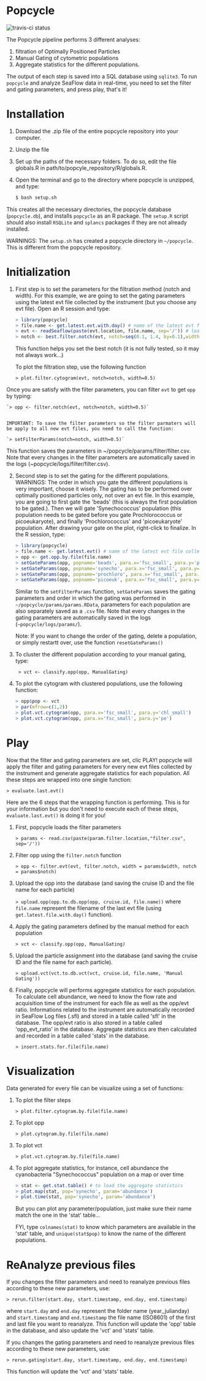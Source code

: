 Popcycle
========

![travis-ci status](https://travis-ci.org/uwescience/popcycle.svg?branch=master)

The Popcycle pipeline performs 3 different analyses:

1. filtration of Optimally Positioned Particles
2. Manual Gating of cytometric populations
3. Aggregate statistics for the different populations.

The output of each step is saved into a SQL database using `sqlite3`. To run `popcycle` and analyze SeaFlow data in real-time, you need to set the filter and gating parameters, and press play, that's it!

# Installation
1. Download the .zip file of the entire popcycle repository into your computer.

2. Unzip the file

3. Set up the paths of the necessary folders. To do so, edit the file globals.R in path/to/popcyle_repository/R/globals.R. 

4. Open the terminal and go to the directory where popcycle is unzipped, and type:

    ```sh
    $ bash setup.sh
    ```

This creates all the necessary directories, the popcycle database (`popcycle.db`), and installs `popcycle` as an R package. The `setup.R` script should also install `RSQLite` and `splancs` packages if they are not already installed.

WARNINGS: The `setup.sh` has created a popcycle directory in `~/popcycle`. This is different from the popcycle repository. 

# Initialization
1. First step is to set the parameters for the filtration method (notch and width). For this example, we are going to set the gating parameters using the latest evt file collected by the instrument (but you choose any evt file). Open an R session and type:

    ```r
    > library(popcycle)
    > file.name <- get.latest.evt.with.day() # name of the latest evt file collected, with folder name.
    > evt <- readSeaflow(paste(evt.location, file.name, sep='/')) # load the evt file
    > notch <- best.filter.notch(evt, notch=seq(0.1, 1.4, by=0.1),width=0.5, do.plot=TRUE)
    ```
    This function helps you set the best notch (it is not fully tested, so it may not always work...)

    To plot the filtration step, use the following function

    `> plot.filter.cytogram(evt, notch=notch, width=0.5)`
    
  Once you are satisfy with the filter parameters, you can filter `evt` to get `opp` by typing:
  
    `> opp <- filter.notch(evt, notch=notch, width=0.5)`


    IMPORTANT: To save the filter parameters so the filter parmaters will be apply to all new evt files, you need to call the function: 
    
    `> setFilterParams(notch=notch, width=0.5)` 

This function saves the parameters in ~/popcycle/params/filter/filter.csv. Note that every changes in the filter parameters are automatically saved in the logs (~popcycle/logs/filter/filter.csv).


2. Second step is to set the gating for the different populations. WARNINGS: The order in which you gate the different populations is very important, choose it wisely. The gating has to be performed over optimally positioned particles only, not over an evt file. In this example, you are going to first gate the 'beads' (this is always the first population to be gated.). Then we will gate 'Synechococcus' population (this population needs to be gated before you gate Prochlorococcus or picoeukaryote), and finally 'Prochlorococcus' and 'picoeukaryote' population. After drawing your gate on the plot, right-click to finalize.
In the R session, type:

    ```r
    > library(popcycle)
    > file.name <- get.latest.evt() # name of the latest evt file collected
    > opp <- get.opp.by.file(file.name)
    > setGateParams(opp, popname='beads', para.x='fsc_small', para.y='pe')
    > setGateParams(opp, popname='synecho', para.x='fsc_small', para.y='pe')
    > setGateParams(opp, popname='prochloro', para.x='fsc_small', para.y='chl_small')
    > setGateParams(opp, popname='picoeuk', para.x='fsc_small', para.y='chl_small')
    ```

    Similar to the `setFilterParams` function, `setGateParams` saves the gating parameters and order in which the gating was performed in `~/popcycle/params/params.RData`, parameters for each population are also separately saved as a `.csv` file. Note that every changes in the gating parameters are automatically saved in the logs (`~popcycle/logs/params/`).

    Note: If you want to change the order of the gating, delete a population, or simply restartt over, use the function 
    <code>resetGateParams()</code>
    
3. To cluster the different population according to your manual gating, type:

        > vct <- classify.opp(opp, ManualGating)

4. To plot the cytogram with clustered populations, use the following function:

    ```r
    > opp$pop <- vct
    > par(mfrow=c(1,2))
    > plot.vct.cytogram(opp, para.x='fsc_small', para.y='chl_small')
    > plot.vct.cytogram(opp, para.x='fsc_small', para.y='pe')
    ```



# Play

Now that the filter and gating parameters are set, clic PLAY! popcycle will apply the filter and gating parameters for every new evt files collected by the instrument and generate aggregate statistics for each population. All these steps are wrapped into one single function:

`> evaluate.last.evt()`



Here are the 6 steps that the wrapping function is performing. This is for your information but you don't need to execute each of these steps, `evaluate.last.evt()` is doing it for you!

1. First, popcycle loads the filter parameters

    `> params <- read.csv(paste(param.filter.location,"filter.csv", sep='/'))`

2. Filter opp using the `filter.notch` function

    `> opp <- filter.evt(evt, filter.notch, width = params$width, notch = params$notch)`

3. Upload the opp into the database (and saving the cruise ID and the file name for each particle)

    `> upload.opp(opp.to.db.opp(opp, cruise.id, file.name))` where `file.name` represent the filename of the last evt file (using `get.latest.file.with.day()` function).

4. Apply the gating parameters defined by the manual method for each population

    `> vct <- classify.opp(opp, ManualGating)` 

5. Upload the particle assignment into the database (and saving the cruise ID and the file name for each particle).

    `> upload.vct(vct.to.db.vct(vct, cruise.id, file.name, 'Manual Gating'))`

6. Finally, popcycle will performs aggregate statistics for each population. To calculate cell abundance, we need to know the flow rate and acquisition time of the instrument for each file as well as the opp/evt ratio. Informations related to the instrument are automatically recorded in SeaFlow Log files (.sfl) and stored in a table called 'sfl' in the database. The opp/evt ratio is also stored in a table called 'opp_evt_ratio' in the database. Aggregate statistics are then calculated and recorded in a table called 'stats' in the database.

    `> insert.stats.for.file(file.name)`

# Visualization
Data generated for every file can be visualize using a set of functions:

1. To plot the filter steps

    `> plot.filter.cytogram.by.file(file.name)`

2. To plot opp

    `> plot.cytogram.by.file(file.name)`

3. To plot vct

    `> plot.vct.cytogram.by.file(file.name)`

4. To plot aggregate statistics, for instance, cell abundance the cyanobacteria "Synechococcus" population on a map or over time

    ```r
    > stat <- get.stat.table() # to load the aggregate statistics
    > plot.map(stat, pop='synecho', param='abundance') 
    > plot.time(stat, pop='synecho', param='abundance')
    ```

    But you can plot any parameter/population, just make sure their name match the one in the 'stat' table... 

    FYI, type `colnames(stat)` to know which parameters are available in the 'stat' table,  and `unique(stat$pop)` to know the name of the different populations.

# ReAnalyze previous files

If you changes the filter parameters and need to reanalyze previous files according to these new parameters, use:

`> rerun.filter(start.day, start.timestamp, end.day, end.timestamp)`

where `start.day` and `end.day` represent the folder name (year_julianday) and `start.timestamp` and `end.timestamp` the file name (ISO8601) of the first and last file you want to reanalyze. This function will update the 'opp' table in the database, and also update the 'vct' and 'stats' table.

If you changes the gating parameters and need to reanalyze previous files according to these new parameters, use:

`> rerun.gating(start.day, start.timestamp, end.day, end.timestamp)`

This function will update the 'vct' and 'stats' table.
